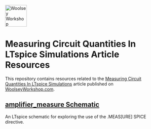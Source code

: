 <a href="https://www.woolseyworkshop.com"><img src="https://www.woolseyworkshop.com/wp-content/uploads/WWSLogoTitleLines.png" alt="Woolsey Workshop" height="70"></a>

# Measuring Circuit Quantities In LTspice Simulations Article Resources
This repository contains resources related to the [Measuring Circuit Quantities In LTspice Simulations](https://www.woolseyworkshop.com/2020/12/17/measuring-circuit-quantities-in-ltspice-simulations/) article published on [WoolseyWorkshop.com](https://www.woolseyworkshop.com).

## [amplifier_measure Schematic](amplifier_measure.asc)
An LTspice schematic for exploring the use of the .MEAS[URE] SPICE directive.
